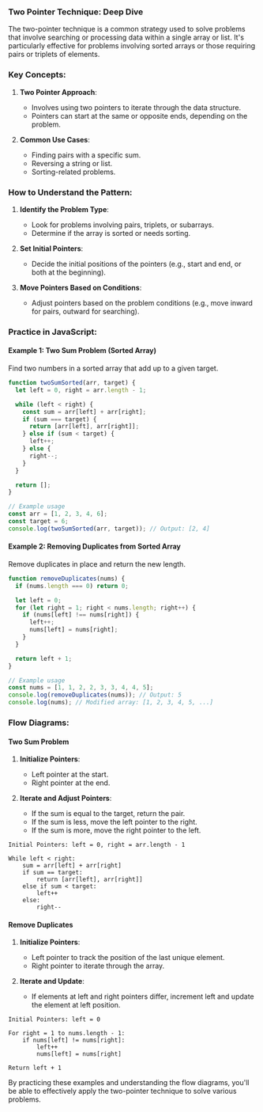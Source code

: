 ### Two Pointer Technique: Deep Dive

The two-pointer technique is a common strategy used to solve problems that involve searching or processing data within a single array or list. It's particularly effective for problems involving sorted arrays or those requiring pairs or triplets of elements.

### Key Concepts:

1. **Two Pointer Approach**:
   - Involves using two pointers to iterate through the data structure.
   - Pointers can start at the same or opposite ends, depending on the problem.

2. **Common Use Cases**:
   - Finding pairs with a specific sum.
   - Reversing a string or list.
   - Sorting-related problems.

### How to Understand the Pattern:

1. **Identify the Problem Type**:
   - Look for problems involving pairs, triplets, or subarrays.
   - Determine if the array is sorted or needs sorting.

2. **Set Initial Pointers**:
   - Decide the initial positions of the pointers (e.g., start and end, or both at the beginning).

3. **Move Pointers Based on Conditions**:
   - Adjust pointers based on the problem conditions (e.g., move inward for pairs, outward for searching).

### Practice in JavaScript:

#### Example 1: Two Sum Problem (Sorted Array)
Find two numbers in a sorted array that add up to a given target.

```javascript
function twoSumSorted(arr, target) {
  let left = 0, right = arr.length - 1;

  while (left < right) {
    const sum = arr[left] + arr[right];
    if (sum === target) {
      return [arr[left], arr[right]];
    } else if (sum < target) {
      left++;
    } else {
      right--;
    }
  }

  return [];
}

// Example usage
const arr = [1, 2, 3, 4, 6];
const target = 6;
console.log(twoSumSorted(arr, target)); // Output: [2, 4]
```

#### Example 2: Removing Duplicates from Sorted Array
Remove duplicates in place and return the new length.

```javascript
function removeDuplicates(nums) {
  if (nums.length === 0) return 0;

  let left = 0;
  for (let right = 1; right < nums.length; right++) {
    if (nums[left] !== nums[right]) {
      left++;
      nums[left] = nums[right];
    }
  }

  return left + 1;
}

// Example usage
const nums = [1, 1, 2, 2, 3, 3, 4, 4, 5];
console.log(removeDuplicates(nums)); // Output: 5
console.log(nums); // Modified array: [1, 2, 3, 4, 5, ...]
```

### Flow Diagrams:

#### Two Sum Problem
1. **Initialize Pointers**:
   - Left pointer at the start.
   - Right pointer at the end.

2. **Iterate and Adjust Pointers**:
   - If the sum is equal to the target, return the pair.
   - If the sum is less, move the left pointer to the right.
   - If the sum is more, move the right pointer to the left.

```plaintext
Initial Pointers: left = 0, right = arr.length - 1

While left < right:
    sum = arr[left] + arr[right]
    if sum == target:
        return [arr[left], arr[right]]
    else if sum < target:
        left++
    else:
        right--
```

#### Remove Duplicates
1. **Initialize Pointers**:
   - Left pointer to track the position of the last unique element.
   - Right pointer to iterate through the array.

2. **Iterate and Update**:
   - If elements at left and right pointers differ, increment left and update the element at left position.

```plaintext
Initial Pointers: left = 0

For right = 1 to nums.length - 1:
    if nums[left] != nums[right]:
        left++
        nums[left] = nums[right]

Return left + 1
```

By practicing these examples and understanding the flow diagrams, you'll be able to effectively apply the two-pointer technique to solve various problems.